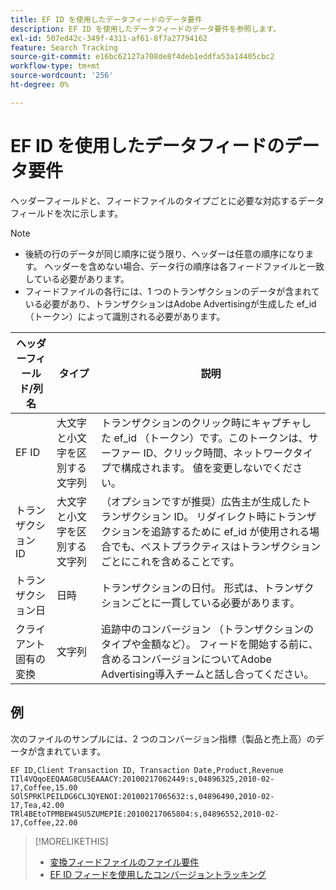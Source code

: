 ```yaml
---
title: EF ID を使用したデータフィードのデータ要件
description: EF ID を使用したデータフィードのデータ要件を参照します。
exl-id: 507ed42c-349f-4311-af61-8f7a27794162
feature: Search Tracking
source-git-commit: e16bc62127a708de8f4deb1eddfa53a14405cbc2
workflow-type: tm+mt
source-wordcount: '256'
ht-degree: 0%

---
```


# EF ID を使用したデータフィードのデータ要件

ヘッダーフィールドと、フィードファイルのタイプごとに必要な対応するデータフィールドを次に示します。

>[!NOTE]
>* 後続の行のデータが同じ順序に従う限り、ヘッダーは任意の順序になります。 ヘッダーを含めない場合、データ行の順序は各フィードファイルと一致している必要があります。
>* フィードファイルの各行には、1 つのトランザクションのデータが含まれている必要があり、トランザクションはAdobe Advertisingが生成した ef_id （トークン）によって識別される必要があります。

| ヘッダーフィールド/列名 | タイプ | 説明 |
| ---- | ---- | ---- |
| EF ID | 大文字と小文字を区別する文字列 | トランザクションのクリック時にキャプチャした ef_id （トークン）です。このトークンは、サーファー ID、クリック時間、ネットワークタイプで構成されます。 値を変更しないでください。 |
| トランザクション ID | 大文字と小文字を区別する文字列 | （オプションですが推奨）広告主が生成したトランザクション ID。 リダイレクト時にトランザクションを追跡するために ef_id が使用される場合でも、ベストプラクティスはトランザクションごとにこれを含めることです。 |
| トランザクション日 | 日時 | トランザクションの日付。 形式は、トランザクションごとに一貫している必要があります。 |
| クライアント固有の変換 | 文字列 | 追跡中のコンバージョン （トランザクションのタイプや金額など）。 フィードを開始する前に、含めるコンバージョンについてAdobe Advertising導入チームと話し合ってください。 |

## 例

次のファイルのサンプルには、2 つのコンバージョン指標（製品と売上高）のデータが含まれています。

```
EF ID,Client Transaction ID, Transaction Date,Product,Revenue
TIl4VQqoEEQAAG8CU5EAAACY:20100217062449:s,04896325,2010-02-17,Coffee,15.00
SOl5PRKlPEILDG6CL3QYENOI:20100217065632:s,04896490,2010-02-17,Tea,42.00
TRl4BEtoTPMBEW4SU5ZUMEPIE:20100217065804:s,04896552,2010-02-17,Coffee,22.00
```

>[!MORELIKETHIS]
>
>* [ 変換フィードファイルのファイル要件 ](feed-file-requirements.md)
>* [EF ID フィードを使用したコンバージョントラッキング ](/help/search-social-commerce/tracking/feed-efid.md)
